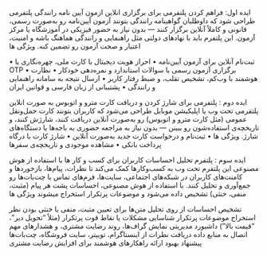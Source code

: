 ایده اول: فراهم کردن پلتفرمی برای برگزاری انلاین ازمون آیین نامه رانندگی
پلتفرمی طراحی شود که داوطلبان گواهینامه رانندگی بتونند آزمون آیین‌نامه رو به‌صورت رسمی، قانونی و کاملاً آنلاین برگزار کنند — بدون نیاز به حضور فیزیکی در آموزشگاه یا مرکز آزمون. این پلتفرم باید با نهادهای دولتی مثل راهنمایی و رانندگی هماهنگ باشه و امنیت، اعتبار و صحت آزمون رو تضمین کنه.
ویژگی ها

• ثبت‌نام آنلاین برای آزمون آیین‌نامه
• احراز هویت دیجیتال با کارت ملی، چهره‌نگاری یا OTP
• برگزاری آزمون رسمی با سوالات استاندارد و نمره‌دهی خودکار
• نظارت هوشمند با وب‌کم، تشخیص تقلب، و ضبط رفتار کاربر
• ارسال نتیجه به سامانه راهنمایی و رانندگی
• پشتیبانی از زبان فارسی و قوانین ایران

ایده دوم : پلتفرمی برای شارژ کردن و دریافت کارت مترو و اتوبوس به صورت انلاین
پلتفرمی تحت وب یا اپلیکیشن موبایل طراحی می‌شود که کاربران بتونند کارت حمل‌ونقل عمومی (مثل کارت مترو و اتوبوس) رو به‌صورت آنلاین دریافت کنند، شارژش کنند، و تاریخچه‌ی استفاده‌شون رو ببینن — بدون نیاز به مراجعه حضوری به باجه‌ها یا دستگاه‌های شارژ.
ویژگی ها
• ثبت‌نام و درخواست کارت جدید به‌صورت آنلاین
• شارژ کارت با درگاه پرداخت بانکی
• مشاهده موجودی و تاریخچه‌ی سفرها

ایده سوم : پلتفرم تحلیل احساسات کاربران برای کسب و کار ها با استفاده از هوش مصنوعی
این پلتفرم تحت وب به کسب‌وکارها کمک می‌کند تا نظرات، پیام‌ها، بازخوردها و کامنت‌های کاربران در شبکه‌های اجتماعی، سایت‌ها، فرم‌های تماس یا چت‌بات‌ها رو جمع‌آوری و تحلیل کنند. با استفاده از هوش مصنوعی، احساسات پشت هر پیام (مثبت، منفی، خنثی) تشخیص داده می‌شود و موضوعات پرتکرار استخراج میشوند
ویژگی ها
	
تشخیص احساسات	 از روی تحلیل متن‌ها برای تعیین مثبت، منفی یا خنثی بودن نظر	
استخراج موضوعات پرتکرار	شناسایی مشکلات یا نقاط قوت پرتکرار (مثلاً “تحویل دیر”، “قیمت بالا”)	
داشبورد مدیریتی	نمایش گراف‌ها، روند رضایت مشتری، و هشدارهای مهم	
اتصال به منابع داده	دریافت نظرات از اینستاگرام، توییتر، سایت فروشگاه، چت‌بات‌ها	
پیشنهاد بهبود	ارائه راهکارهای هوشمند برای افزایش رضایت مشتری
